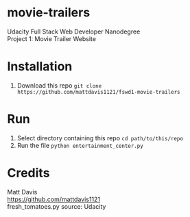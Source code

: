 # movie-trailers
Udacity Full Stack Web Developer Nanodegree  
Project 1: Movie Trailer Website

# Installation
1. Download this repo `git clone https://github.com/mattdavis1121/fswd1-movie-trailers`

# Run
1. Select directory containing this repo `cd path/to/this/repo`
2. Run the file `python entertainment_center.py`

# Credits
Matt Davis  
https://github.com/mattdavis1121  
fresh_tomatoes.py source: Udacity

